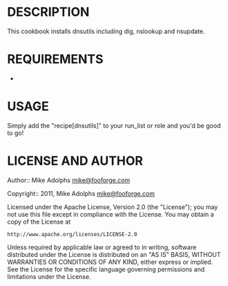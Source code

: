 DESCRIPTION
===========

This cookbook installs dnsutils including dig, nslookup and nsupdate.

REQUIREMENTS
============

-

USAGE
=====

Simply add the "recipe[dnsutils]" to your run\_list or role and you'd be
good to go!

LICENSE AND AUTHOR
==================

Author:: Mike Adolphs <mike@fooforge.com>

Copyright:: 2011, Mike Adolphs <mike@fooforge.com>

Licensed under the Apache License, Version 2.0 (the "License");
you may not use this file except in compliance with the License.
You may obtain a copy of the License at

    http://www.apache.org/licenses/LICENSE-2.0

Unless required by applicable law or agreed to in writing, software
distributed under the License is distributed on an "AS IS" BASIS,
WITHOUT WARRANTIES OR CONDITIONS OF ANY KIND, either express or implied.
See the License for the specific language governing permissions and
limitations under the License.

